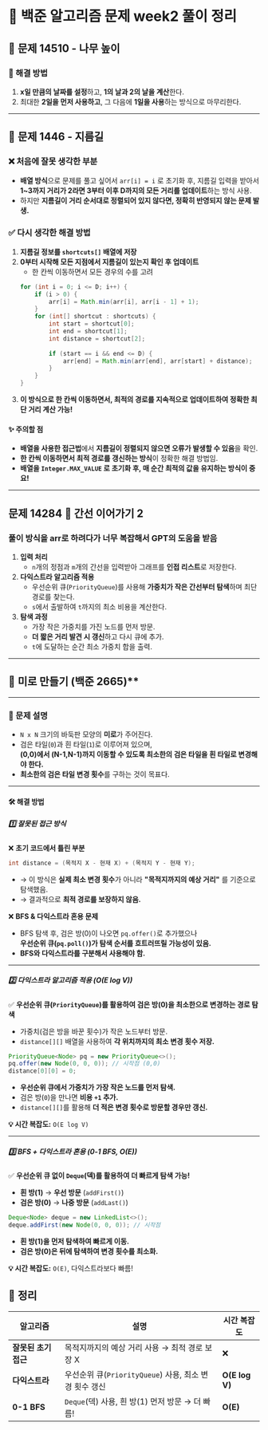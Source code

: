 # 📝 백준 알고리즘 문제 week2 풀이 정리

## 🌳 문제 14510 - 나무 높이
### 📌 해결 방법
1. **x일 만큼의 날짜를 설정**하고, **1의 날과 2의 날을 계산**한다.
2. 최대한 **2일을 먼저 사용하고**, 그 다음에 **1일을 사용**하는 방식으로 마무리한다.

---

## 🚀 문제 1446 - 지름길
### ❌ 처음에 잘못 생각한 부분
- **배열 방식**으로 문제를 풀고 싶어서 `arr[i] = i` 로 초기화 후, 
  지름길 입력을 받아서 **1~3까지 거리가 2라면 3부터 이후 D까지의 모든 거리를 업데이트**하는 방식 사용.
- 하지만 **지름길이 거리 순서대로 정렬되어 있지 않다면, 정확히 반영되지 않는 문제 발생.**

### ✅ 다시 생각한 해결 방법
1. **지름길 정보를 `shortcuts[]` 배열에 저장**
2. **0부터 시작해 모든 지점에서 지름길이 있는지 확인 후 업데이트**
   - 한 칸씩 이동하면서 모든 경우의 수를 고려
   ```java
   for (int i = 0; i <= D; i++) {
       if (i > 0) {
           arr[i] = Math.min(arr[i], arr[i - 1] + 1);
       }
       for (int[] shortcut : shortcuts) {
           int start = shortcut[0];
           int end = shortcut[1];
           int distance = shortcut[2];
           
           if (start == i && end <= D) {
               arr[end] = Math.min(arr[end], arr[start] + distance);
           }
       }
   }
   ```
3. **이 방식으로 한 칸씩 이동하면서, 최적의 경로를 지속적으로 업데이트하여 정확한 최단 거리 계산 가능!**



#### ✨ 주의할 점
- **배열을 사용한 접근법**에서 **지름길이 정렬되지 않으면 오류가 발생할 수 있음**을 확인.
- **한 칸씩 이동하면서 최적 경로를 갱신하는 방식**이 정확한 해결 방법임.
- **배열을 `Integer.MAX_VALUE` 로 초기화 후, 매 순간 최적의 값을 유지하는 방식이 중요!**



-------
## 문제 14284 📝 간선 이어가기 2

### 풀이 방식을 arr로 하려다가 너무 복잡해서 GPT의 도움을 받음

1. **입력 처리**  
   - `n`개의 정점과 `m`개의 간선을 입력받아 그래프를 **인접 리스트**로 저장한다.
2. **다익스트라 알고리즘 적용**  
   - 우선순위 큐(`PriorityQueue`)를 사용해 **가중치가 작은 간선부터 탐색**하며 최단 경로를 찾는다.
   - `s`에서 출발하여 `t`까지의 최소 비용을 계산한다.
3. **탐색 과정**  
   - 가장 작은 가중치를 가진 노드를 먼저 방문.
   - **더 짧은 거리 발견 시 갱신**하고 다시 큐에 추가.
   - `t`에 도달하는 순간 최소 가중치 합을 출력.
  



--------------------

## 📌 미로 만들기 (백준 2665)**

---

### **📖 문제 설명**
- `N x N` 크기의 바둑판 모양의 **미로**가 주어진다.
- 검은 타일(`0`)과 흰 타일(`1`)로 이루어져 있으며,  
  **(0,0)에서 (N-1,N-1)까지 이동할 수 있도록 최소한의 검은 타일을 흰 타일로 변경해야 한다.**
- **최소한의 검은 타일 변경 횟수**를 구하는 것이 목표다.

---

#### **🛠️ 해결 방법**
##### **1️⃣ 잘못된 접근 방식**
❌ **초기 코드에서 틀린 부분**  
```java
int distance = (목적지 X - 현재 X) + (목적지 Y - 현재 Y);
```
- → 이 방식은 **실제 최소 변경 횟수**가 아니라 **"목적지까지의 예상 거리"** 를 기준으로 탐색했음.
- → 결과적으로 **최적 경로를 보장하지 않음.**

❌ **BFS & 다익스트라 혼용 문제**  
- BFS 탐색 후, 검은 방(0)이 나오면 `pq.offer()`로 추가했으나  
  **우선순위 큐(`pq.poll()`)가 탐색 순서를 흐트러뜨릴 가능성이 있음.**
- **BFS와 다익스트라를 구분해서 사용해야 함.**

---

##### **2️⃣ 다익스트라 알고리즘 적용 (O(E log V))**
✅ **우선순위 큐(`PriorityQueue`)를 활용하여 검은 방(0)을 최소한으로 변경하는 경로 탐색**
- 가중치(검은 방을 바꾼 횟수)가 작은 노드부터 방문.
- `distance[][]` 배열을 사용하여 **각 위치까지의 최소 변경 횟수 저장.**

```java
PriorityQueue<Node> pq = new PriorityQueue<>();
pq.offer(new Node(0, 0, 0)); // 시작점 (0,0)
distance[0][0] = 0;
```
- **우선순위 큐에서 가중치가 가장 작은 노드를 먼저 탐색.**
- 검은 방(`0`)을 만나면 **비용 `+1` 추가.**
- `distance[][]`를 활용해 **더 적은 변경 횟수로 방문할 경우만 갱신.**

**💡 시간 복잡도:** `O(E log V)`

---

##### **3️⃣ BFS + 다익스트라 혼용 (0-1 BFS, O(E))**
✅ **우선순위 큐 없이 `Deque`(덱)를 활용하여 더 빠르게 탐색 가능!**
- **흰 방(1)** → **우선 방문** (`addFirst()`)
- **검은 방(0)** → **나중 방문** (`addLast()`)

```java
Deque<Node> deque = new LinkedList<>();
deque.addFirst(new Node(0, 0, 0)); // 시작점
```
- **흰 방(1)을 먼저 탐색하여 빠르게 이동.**
- **검은 방(0)은 뒤에 탐색하여 변경 횟수를 최소화.**

**💡 시간 복잡도:** `O(E)`, 다익스트라보다 빠름!



## **🚀 정리**
| 알고리즘 | 설명 | 시간 복잡도 |
|---------|---------|---------|
| **잘못된 초기 접근** | 목적지까지의 예상 거리 사용 → 최적 경로 보장 X | ❌ |
| **다익스트라** | 우선순위 큐(`PriorityQueue`) 사용, 최소 변경 횟수 갱신 | **O(E log V)** |
| **0-1 BFS** | `Deque`(덱) 사용, 흰 방(1) 먼저 방문 → 더 빠름! | **O(E)** |




















